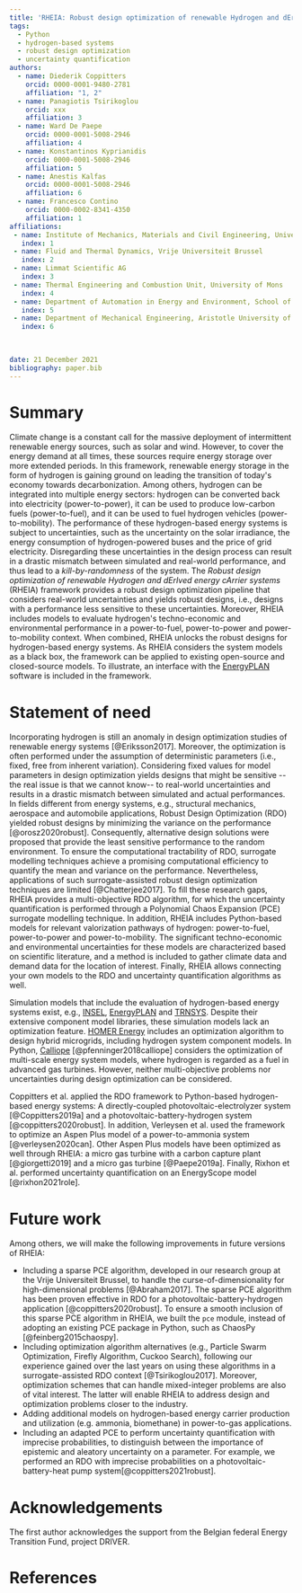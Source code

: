 ```yaml
---
title: 'RHEIA: Robust design optimization of renewable Hydrogen and dErIved energy cArrier systems'
tags:
  - Python
  - hydrogen-based systems
  - robust design optimization
  - uncertainty quantification
authors:
  - name: Diederik Coppitters
    orcid: 0000-0001-9480-2781
    affiliation: "1, 2"
  - name: Panagiotis Tsirikoglou
    orcid: xxx
    affiliation: 3
  - name: Ward De Paepe
    orcid: 0000-0001-5008-2946
    affiliation: 4
  - name: Konstantinos Kyprianidis
    orcid: 0000-0001-5008-2946
    affiliation: 5
  - name: Anestis Kalfas
    orcid: 0000-0001-5008-2946
    affiliation: 6
  - name: Francesco Contino
    orcid: 0000-0002-8341-4350
    affiliation: 1
affiliations:
 - name: Institute of Mechanics, Materials and Civil Engineering, Université catholique de Louvain
   index: 1
 - name: Fluid and Thermal Dynamics, Vrije Universiteit Brussel
   index: 2
 - name: Limmat Scientific AG
   index: 3
 - name: Thermal Engineering and Combustion Unit, University of Mons
   index: 4
 - name: Department of Automation in Energy and Environment, School of Business, Society and Engineering, Malardalen University
   index: 5
 - name: Department of Mechanical Engineering, Aristotle University of Thessaloniki
   index: 6
   

   
date: 21 December 2021
bibliography: paper.bib
---
```


# Summary

Climate change is a constant call for the massive deployment of intermittent renewable energy sources, such as solar and wind. 
However, to cover the energy demand at all times, these sources require energy storage over more extended periods.
In this framework, renewable energy storage in the form of hydrogen is gaining ground on leading the transition of today's economy towards decarbonization. 
Among others, hydrogen can be integrated into multiple energy sectors:
hydrogen can be converted back into electricity (power-to-power),
it can be used to produce low-carbon fuels (power-to-fuel),
and it can be used to fuel hydrogen vehicles (power-to-mobility).
The performance of these hydrogen-based energy systems is subject to uncertainties, 
such as the uncertainty on the solar irradiance, the energy consumption of hydrogen-powered buses and the price of grid electricity.
Disregarding these uncertainties in the design process can result in a drastic mismatch between simulated and real-world performance, 
and thus lead to a *kill-by-randomness* of the system.
The *Robust design optimization of renewable Hydrogen and dErIved energy cArrier systems* (RHEIA) framework provides a robust design optimization pipeline 
that considers real-world uncertainties and yields robust designs, i.e., designs with a performance less sensitive to these uncertainties.
Moreover, RHEIA includes models to evaluate hydrogen's techno-economic and environmental performance in a power-to-fuel, power-to-power and power-to-mobility context.
When combined, RHEIA unlocks the robust designs for hydrogen-based energy systems.
As RHEIA considers the system models as a black box, the framework can be applied to existing open-source and closed-source models.
To illustrate, an interface with the [EnergyPLAN](https://www.energyplan.eu/) software is included in the framework. 


# Statement of need

Incorporating hydrogen is still an anomaly in design optimization studies of renewable energy systems [@Eriksson2017]. 
Moreover, the optimization is often performed under the assumption of deterministic parameters (i.e., fixed, free from inherent variation).
Considering fixed values for model parameters in design optimization yields designs that might be sensitive -- the real issue is that we cannot know-- to real-world uncertainties
and results in a drastic mismatch between simulated and actual performances.
In fields different from energy systems, e.g., structural mechanics, aerospace and automobile applications, 
Robust Design Optimization (RDO) yielded robust designs by minimizing the variance on the performance [@orosz2020robust].
Consequently, alternative design solutions were proposed that provide the least sensitive performance to the random environment.
To ensure the computational tractability of RDO, surrogate modelling techniques achieve a promising computational efficiency
to quantify the mean and variance on the performance. Nevertheless, applications of such surrogate-assisted robust design optimization techniques are limited [@Chatterjee2017].
To fill these research gaps, RHEIA provides a multi-objective RDO algorithm,
for which the uncertainty quantification is performed through a Polynomial Chaos Expansion (PCE) surrogate modelling technique.
In addition, RHEIA includes Python-based models for relevant valorization pathways of hydrogen: power-to-fuel, power-to-power and power-to-mobility.
The significant techno-economic and environmental uncertainties for these models are characterized based on scientific literature, 
and a method is included to gather climate data and demand data for the location of interest.
Finally, RHEIA allows connecting your own models to the RDO and uncertainty quantification algorithms as well.   

Simulation models that include the evaluation of hydrogen-based energy systems exist,
e.g., [INSEL](https://insel.eu/en/home_en.html), [EnergyPLAN](https://www.energyplan.eu/) and [TRNSYS](http://www.trnsys.com/).
Despite their extensive component model libraries, these simulation models lack an optimization feature.
[HOMER Energy](https://www.homerenergy.com/products/pro/index.html) includes an optimization algorithm to design hybrid microgrids, including hydrogen system component models.
In Python, [Calliope](https://www.callio.pe/) [@pfenninger2018calliope] considers the optimization of multi-scale energy system models, where hydrogen is regarded as a fuel in advanced gas turbines.
However, neither multi-objective problems nor uncertainties during design optimization can be considered.

Coppitters et al. applied the RDO framework to Python-based hydrogen-based energy systems: 
A directly-coupled photovoltaic-electrolyzer system [@Coppitters2019a] and a photovoltaic-battery-hydrogen system [@coppitters2020robust]. 
In addition, Verleysen et al. used the framework to optimize an Aspen Plus model of a power-to-ammonia system [@verleysen2020can].
Other Aspen Plus models have been optimized as well through 
RHEIA: a micro gas turbine with a carbon capture plant [@giorgetti2019] and a 
micro gas turbine [@Paepe2019a]. Finally, Rixhon et al. performed uncertainty quantification on an EnergyScope model [@rixhon2021role].


# Future work

Among others, we will make the following improvements in future versions of RHEIA:

- Including a sparse PCE algorithm, developed in our research group at the Vrije Universiteit Brussel, to handle the curse-of-dimensionality for high-dimensional problems [@Abraham2017].
The sparse PCE algorithm has been proven effective in RDO for a photovoltaic-battery-hydrogen application [@coppitters2020robust]. 
To ensure a smooth inclusion of this sparse PCE algorithm in RHEIA, we built the ``pce`` module, 
instead of adopting an existing PCE package in Python, such as ChaosPy [@feinberg2015chaospy].
- Including optimization algorithm alternatives (e.g., Particle Swarm Optimization, Firefly Algorithm, Cuckoo Search), 
following our experience gained over the last years on using these algorithms in a surrogate-assisted RDO context [@Tsirikoglou2017].
Moreover, optimization schemes that can handle mixed-integer problems are also of vital interest. 
The latter will enable RHEIA to address design and optimization problems closer to the industry.
- Adding additional models on hydrogen-based energy carrier production and utilization (e.g. ammonia, biomethane) in power-to-gas applications. 
- Including an adapted PCE to perform uncertainty quantification with imprecise probabilities, to distinguish between the importance of
epistemic and aleatory uncertainty on a parameter. For example, we performed an RDO with imprecise probabilities on a photovoltaic-battery-heat pump system[@coppitters2021robust].

# Acknowledgements

The first author acknowledges the support from the Belgian federal Energy Transition Fund, project DRIVER.

# References